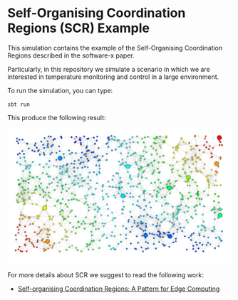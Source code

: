 # Self-Organising Coordination Regions (SCR) Example

This simulation contains the example of the Self-Organising Coordination Regions described in the software-x paper.

Particularly, in this repository we simulate a scenario in which 
we are interested in temperature monitoring 
and control in a large environment.

To run the simulation, you can type:
```
sbt run
```

This produce the following result:

![Simulation GIF](./assets/simulation.gif)


For more details about SCR we suggest to read the following work:

- [Self-organising Coordination Regions: A Pattern for
  Edge Computing](https://hal.inria.fr/hal-02365498/document)